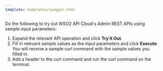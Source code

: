```yaml
---
template: templates/swagger.html
---
```



Do the following to try out WSO2 API Cloud's Admin REST APIs using sample input parameters:     

1.  Expand the relevant API operation and click **Try It Out**.  
2.  Fill in relevant sample values as the input parameters and click **Execute**. You will receive a sample curl command with the sample values you filled in.
3.  Add  a  header to the curl command and run the curl command on the terminal.



  
<div id="swagger-ui"></div>
<script>
window.onload = function() {
  // Begin Swagger UI call region
  const ui = SwaggerUIBundle({
    url: "../../management-apis/restapis/admin-v1.yaml",
    dom_id: '#swagger-ui',
    deepLinking: true,
    validatorUrl: null,
    presets: [
      SwaggerUIBundle.presets.apis,
      SwaggerUIStandalonePreset
    ],
    plugins: [
      SwaggerUIBundle.plugins.DownloadUrl
    ],
    layout: "StandaloneLayout"
  })
  // End Swagger UI call region

  window.ui = ui
}
</script>